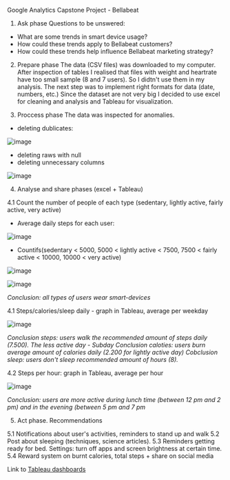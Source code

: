 Google Analytics Capstone Project - Bellabeat

1. Ask phase
Questions to be unswered:
- What are some trends in smart device usage?
- How could these trends apply to Bellabeat customers?
- How could these trends help influence Bellabeat marketing strategy?

2. Prepare phase
The data (CSV files) was downloaded to my computer. After inspection of tables I realised that files with weight and heartrate have too small sample (8 and 7 users). So I didtn't use them in my analysis.
The next step was to implement right formats for data (date, numbers, etc.)
Since the dataset are not very big I decided to use excel for cleaning and analysis and Tableau for visualization.

3. Proccess phase
The data was inspected for anomalies. 
- deleting dublicates: 

![image](https://user-images.githubusercontent.com/99286647/204351401-f17bce32-2d04-4b85-b957-7f201842b2c0.png)
- deleting raws with null
- deleting unnecessary columns

![image](https://user-images.githubusercontent.com/99286647/206534162-797273db-3a08-4d64-9dfe-978ae2942a68.png)

4. Analyse and share phases (excel + Tableau)

4.1 Count the number of people of each type (sedentary, lightly active, fairly active, very active)
- Average daily steps for each user:

![image](https://user-images.githubusercontent.com/99286647/206543368-793fbdfd-7d97-4a93-b7e5-d39014823b6c.png)
- Countifs(sedentary < 5000, 5000 < lightly active < 7500, 7500 < fairly active < 10000, 10000 < very active)

![image](https://user-images.githubusercontent.com/99286647/206543950-aee8cc7f-fda5-4433-949e-a553ea9dc0d2.png)

![image](https://user-images.githubusercontent.com/99286647/206763708-802ee9bf-c37e-4f85-a6ce-9118c3468670.png)

_Conclusion: all types of users wear smart-devices_

4.1 Steps/calories/sleep daily - graph in Tableau, average per weekday

![image](https://user-images.githubusercontent.com/99286647/207160801-e17996aa-cbc2-47b9-b370-79713b5ad330.png)

_Conclusion steps: users walk the recommended amount of steps daily (7.500). The less active day - Subday_
_Conclusion caloties: users burn average amount of calories daily (2.200 for lightly active day)_
_Cobclusion sleep: users don't sleep recommended amount of hours (8)._

4.2 Steps per hour: graph in Tableau, average per hour

![image](https://user-images.githubusercontent.com/99286647/207161399-63cf891c-4254-4d80-9092-bf51f3565baa.png)

_Conclusion: users are more active during lunch time (between 12 pm and 2 pm) and in the evening (between 5 pm and 7 pm_

5. Act phase. Recommendations

5.1 Notifications about user's activities, reminders to stand up and walk
5.2 Post about sleeping (techniques, science articles).
5.3 Reminders getting ready for bed. Settings: turn off apps and screen brightness at certain time.
5.4 Reward system on burnt calories, total steps + share on social media

Link to [Tableau dashboards]([url](https://public.tableau.com/views/Bellabeat_16705267025550/Dashboard1?:language=en-US&:display_count=n&:origin=viz_share_link))
